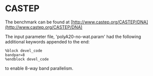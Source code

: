# CASTEP

The benchmark can be found at [http://www.castep.org/CASTEP/DNA](http://www.castep.org/CASTEP/DNA)

The input parameter file, 'polyA20-no-wat.param' had the following additional keywords appended to the end:

```
%block devel_code
bandpar=8
%endblock devel_code
```

to enable 8-way band parallelism.
